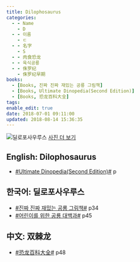 ```yaml
---
title: Dilophosaurus
categories:
  - - Name
    - D
  - - 이름
    - ㄷ
  - - 名字
    - S
  - - 肉食恐龙
  - - 육식공룡
  - - 侏罗纪
    - 侏罗纪早期
books:
  - [Books, 진짜 진짜 재밌는 공룡 그림책]
  - [Books, Ultimate Dinopedia(Second Edition)]
  - [Books, 恐龙百科大全]
tags:
enable_edit: true
date: 2018-07-01 09:11:00
updated: 2018-08-14 15:36:35
---
```


![딜로포사우루스](https://images.dinosaurpictures.org/Dilophosaurus_by_kyoht-d3diw65_bb04.jpg)
[사진 더 보기](https://dinosaurpictures.org/Dilophosaurus-pictures)


## English: Dilophosaurus

- [#Ultimate Dinopedia(Second Edition)#](/books/p/86d06d1161eb1684c26079a0348b5931/) p

## 한국어: 딜로포사우루스

- [#진짜 진짜 재밌는 공룡 그림책#](/books/p/3289261dc4d846b8a02798617a63ad75/) p34
- [#어린이를 위한 공룡 대백과#](/books/p/f60f989c24559d39cb141e73aa0754c0/) p45

## 中文: 双棘龙

- [#恐龙百科大全#](/books/p/6cd4e752e2119c63c607be6bb97d17aa/) p48
